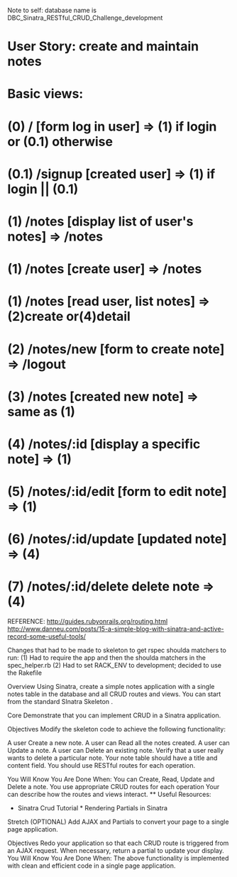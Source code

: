 Note to self: database name is DBC_Sinatra_RESTful_CRUD_Challenge_development

# User Story: create and maintain notes
# Basic views:
# (0) / [form log in user] => (1) if login or (0.1) otherwise
# (0.1) /signup [created user] => (1) if login || (0.1)
# (1) /notes [display list of user's notes] => /notes
# (1) /notes [create user] => /notes
# (1) /notes [read user, list notes] => (2)create or(4)detail
# (2) /notes/new [form to create note] => /logout
# (3) /notes [created new note] => same as (1)
# (4) /notes/:id [display a specific note] => (1)
# (5) /notes/:id/edit [form to edit note] => (1)
# (6) /notes/:id/update [updated note] => (4)
# (7) /notes/:id/delete delete note => (4)

REFERENCE: http://guides.rubyonrails.org/routing.html
http://www.danneu.com/posts/15-a-simple-blog-with-sinatra-and-active-record-some-useful-tools/

Changes that had to be made to skeleton to get rspec shoulda matchers to run:
(1) Had to require the app and then the shoulda matchers in the spec_helper.rb
(2) Had to set RACK_ENV to development; decided to use the Rakefile


Overview
Using Sinatra, create a simple notes application with a single notes table in the database and all CRUD routes and views. You can start from the standard SInatra Skeleton .

Core
Demonstrate that you can implement CRUD in a Sinatra application.

Objectives
Modify the skeleton code to achieve the following functionality:

A user Create a new note.
A user can Read all the notes created.
A user can Update a note.
A user can Delete an existing note.
Verify that a user really wants to delete a particular note.
Your note table should have a title and content field. You should use RESTful routes for each operation.

You Will Know You Are Done When:
You can Create, Read, Update and Delete a note.
You use appropriate CRUD routes for each operation
Your can describe how the routes and views interact.
** Useful Resources:
* Sinatra Crud Tutorial * Rendering Partials in Sinatra

Stretch (OPTIONAL)
Add AJAX and Partials to convert your page to a single page application.

Objectives
Redo your application so that each CRUD route is triggered from an AJAX request. When necessary, return a partial to update your display.
You Will Know You Are Done When:
The above functionality is implemented with clean and efficient code in a single page application.

